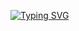 <a href="https://git.io/typing-svg"><img src="https://readme-typing-svg.herokuapp.com?font=Fira+Code&pause=1000&center=true&width=435&lines=Hi,+there+I'm+DOKVA" alt="Typing SVG">
</a>
